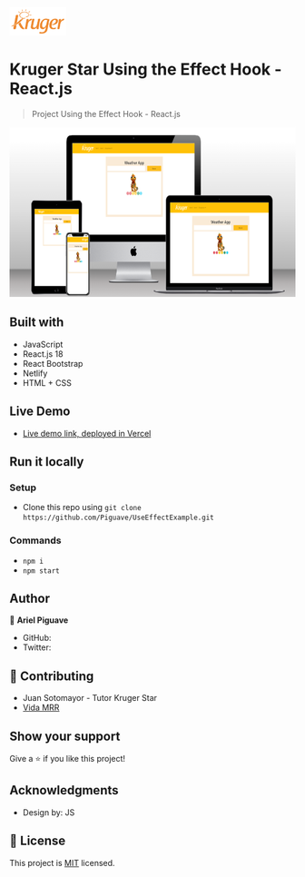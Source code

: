 <img src="./src/assets/logo.png" height="50px">

# Kruger Star Using the Effect Hook - React.js

> Project Using the Effect Hook - React.js

<img src="./src/assets/playground.png" height="300px">

## Built with 

- JavaScript
- React.js 18
- React Bootstrap
- Netlify 
- HTML + CSS

## Live Demo

 -  [Live demo link, deployed in Vercel](https://use-effect-example-vrvi.vercel.app/)
## Run it locally

 ### Setup

 - Clone this repo using `git clone https://github.com/Piguave/UseEffectExample.git`

 ### Commands

 - `npm i`
 - `npm start`

## Author

👤 **Ariel Piguave**

- GitHub: 
- Twitter: 

## 🤝 Contributing

- Juan Sotomayor - Tutor Kruger Star
- [Vida MRR]([https://use-effect-example-vrvi.vercel.app/](https://www.youtube.com/watch?v=oT-feDPuJmk&t=5623s&ab_channel=VidaMRR-Programacionweb))

## Show your support

Give a ⭐ if you like this project!

## Acknowledgments

- Design by: JS

## 📝 License

This project is [MIT](./MIT.md) licensed.
